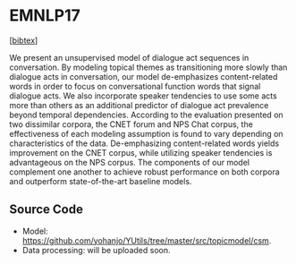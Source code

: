 # EMNLP17 

[[bibtex](http://www.aclweb.org/anthology/D/D17/D17-1231.bib)]

We present an unsupervised model of dialogue act sequences in conversation. By modeling topical themes as transitioning more slowly than dialogue acts in conversation, our model de-emphasizes content-related words in order to focus on conversational function words that signal dialogue acts. We also incorporate speaker tendencies to use some acts more than others as an additional predictor of dialogue act prevalence beyond temporal dependencies. According to the evaluation presented on two dissimilar corpora, the CNET forum and NPS Chat corpus, the effectiveness of each modeling assumption is found to vary depending on characteristics of the data. De-emphasizing content-related words yields improvement on the CNET corpus, while utilizing speaker tendencies is advantageous on the NPS corpus. The components of our model complement one another to achieve robust performance on both corpora and outperform state-of-the-art baseline models. 


## Source Code

 * Model: <https://github.com/yohanjo/YUtils/tree/master/src/topicmodel/csm>.
 * Data processing: will be uploaded soon.


